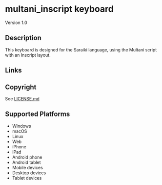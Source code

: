 multani_inscript keyboard
==============

Version 1.0

Description
-----------
This keyboard is designed for the Saraiki language, using the Multani script with an Inscript layout.

Links
-----

Copyright
---------
See [LICENSE.md](LICENSE.md)

Supported Platforms
-------------------
 * Windows
 * macOS
 * Linux
 * Web
 * iPhone
 * iPad
 * Android phone
 * Android tablet
 * Mobile devices
 * Desktop devices
 * Tablet devices

